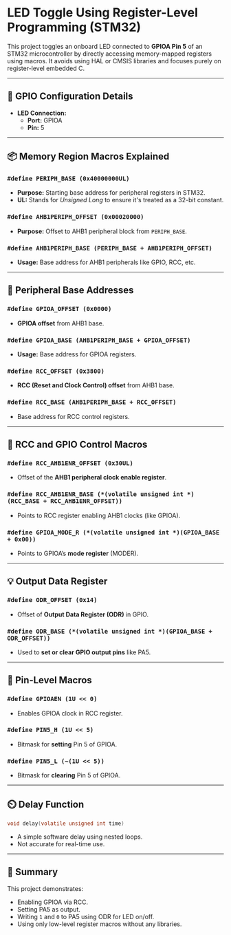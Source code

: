# LED Toggle Using Register-Level Programming (STM32)

This project toggles an onboard LED connected to **GPIOA Pin 5** of an STM32 microcontroller by directly accessing memory-mapped registers using macros. It avoids using HAL or CMSIS libraries and focuses purely on register-level embedded C.

---

## 🔧 GPIO Configuration Details

- **LED Connection:**
  - **Port:** GPIOA
  - **Pin:** 5

---

## 📦 Memory Region Macros Explained

### `#define PERIPH_BASE (0x40000000UL)`
- **Purpose:** Starting base address for peripheral registers in STM32.
- **UL:** Stands for *Unsigned Long* to ensure it's treated as a 32-bit constant.

### `#define AHB1PERIPH_OFFSET (0x00020000)`
- **Purpose:** Offset to AHB1 peripheral block from `PERIPH_BASE`.

### `#define AHB1PERIPH_BASE (PERIPH_BASE + AHB1PERIPH_OFFSET)`
- **Usage:** Base address for AHB1 peripherals like GPIO, RCC, etc.

---

## 🧩 Peripheral Base Addresses

### `#define GPIOA_OFFSET (0x0000)`
- **GPIOA offset** from AHB1 base.

### `#define GPIOA_BASE (AHB1PERIPH_BASE + GPIOA_OFFSET)`
- **Usage:** Base address for GPIOA registers.

### `#define RCC_OFFSET (0x3800)`
- **RCC (Reset and Clock Control) offset** from AHB1 base.

### `#define RCC_BASE (AHB1PERIPH_BASE + RCC_OFFSET)`
- Base address for RCC control registers.

---

## 🔌 RCC and GPIO Control Macros

### `#define RCC_AHB1ENR_OFFSET (0x30UL)`
- Offset of the **AHB1 peripheral clock enable register**.

### `#define RCC_AHB1ENR_BASE (*(volatile unsigned int *)(RCC_BASE + RCC_AHB1ENR_OFFSET))`
- Points to RCC register enabling AHB1 clocks (like GPIOA).

### `#define GPIOA_MODE_R (*(volatile unsigned int *)(GPIOA_BASE + 0x00))`
- Points to GPIOA’s **mode register** (MODER).

---

## 💡 Output Data Register

### `#define ODR_OFFSET (0x14)`
- Offset of **Output Data Register (ODR)** in GPIO.

### `#define ODR_BASE (*(volatile unsigned int *)(GPIOA_BASE + ODR_OFFSET))`
- Used to **set or clear GPIO output pins** like PA5.

---

## 📍 Pin-Level Macros

### `#define GPIOAEN (1U << 0)`
- Enables GPIOA clock in RCC register.

### `#define PIN5_H (1U << 5)`
- Bitmask for **setting** Pin 5 of GPIOA.

### `#define PIN5_L (~(1U << 5))`
- Bitmask for **clearing** Pin 5 of GPIOA.

---

## ⏲️ Delay Function

```c
void delay(volatile unsigned int time)
```
- A simple software delay using nested loops.
- Not accurate for real-time use.

---

## 📌 Summary

This project demonstrates:
- Enabling GPIOA via RCC.
- Setting PA5 as output.
- Writing `1` and `0` to PA5 using ODR for LED on/off.
- Using only low-level register macros without any libraries.
